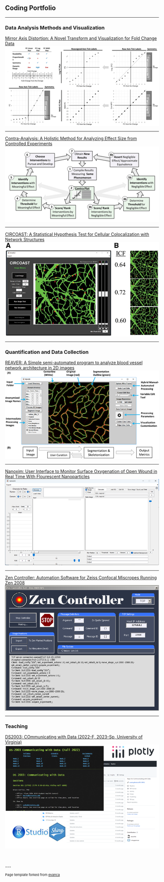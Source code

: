 ## Coding Portfolio

---

### Data Analysis Methods and Visualization

[Mirror Axis Distortion: A Novel Transform and Visualization for Fold Change Data](/pages/mirrored_axis_distortion.md)
<br>
<img src="images/project_mad.JPG?raw=true"/>

---
[Contra-Analysis: A Holistic Method for Analyzing Effect Size from Controlled Experiments](/pages/contra-analysis.md)
<br>
<img src="images/project_contra-analysis.PNG?raw=true"/>

---
[CIRCOAST: A Statistical Hypothesis Test for Cellular Colocalization with Network Structures](/pages/circle_colocalization_test.md)
<br>
<img src="images/project_circoast.jpeg?raw=true"/>

---

### Quantification and Data Collection

[REAVER: A Simple semi-automated program to analyze blood vessel network architecture in 2D images](/pages/reaver.md)
<br>
<img src="images/project_reaver.png?raw=true"/>

---

[Nanoxim: User Interface to Monitor Surface Oxygenation of Open Wound in Real Time With Flourescent Nanoparticles](/pages/nanoxim.md)
<img src="images/project_nanoxim.png"/>

---

[Zen Controller: Automation Software for Zeiss Confocal Miscropes Running Zen 2008](/pages/zen_controller.md)
<br>
<img src="images/zen_controller_screenshot.png"/>

---


### Teaching
[DS2003: COmmunicating with Data (2022-F, 2023-Sp, University of Virginia)](/pages/ds2003.md)
<br>
<img src="images/ds2003.png?raw=true"/>


<br>
<br>
---
<p style="font-size:11px">Page template forked from <a href="https://github.com/evanca/quick-portfolio">evanca</a></p>
<!-- Remove above link if you don't want to attibute -->
